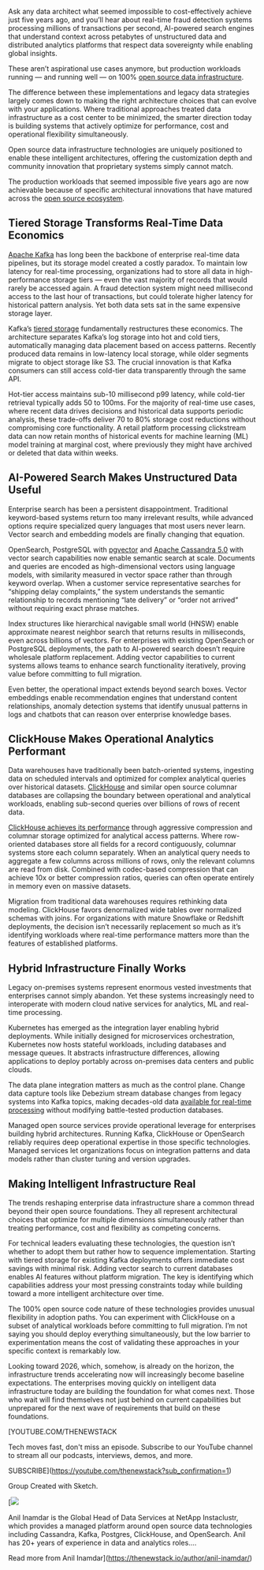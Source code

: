 Ask any data architect what seemed impossible to cost-effectively achieve just five years ago, and you’ll hear about real-time fraud detection systems processing millions of transactions per second, AI-powered search engines that understand context across petabytes of unstructured data and distributed analytics platforms that respect data sovereignty while enabling global insights.

These aren’t aspirational use cases anymore, but production workloads running — and running well — on 100% [open source data infrastructure](https://thenewstack.io/your-open-source-data-infrastructure-is-ready-for-agentic-ai/).

The difference between these implementations and legacy data strategies largely comes down to making the right architecture choices that can evolve with your applications. Where traditional approaches treated data infrastructure as a cost center to be minimized, the smarter direction today is building systems that actively optimize for performance, cost and operational flexibility simultaneously.

Open source data infrastructure technologies are uniquely positioned to enable these intelligent architectures, offering the customization depth and community innovation that proprietary systems simply cannot match.

The production workloads that seemed impossible five years ago are now achievable because of specific architectural innovations that have matured across the [open source ecosystem](https://thenewstack.io/what-do-cloud-native-and-kubernetes-even-mean/).

## **Tiered Storage Transforms Real-Time Data Economics**

[Apache Kafka](https://kafka.apache.org/) has long been the backbone of enterprise real-time data pipelines, but its storage model created a costly paradox. To maintain low latency for real-time processing, organizations had to store all data in high-performance storage tiers — even the vast majority of records that would rarely be accessed again. A fraud detection system might need millisecond access to the last hour of transactions, but could tolerate higher latency for historical pattern analysis. Yet both data sets sat in the same expensive storage layer.

Kafka’s [tiered storage](https://www.instaclustr.com/support/documentation/kafka/useful-concepts/kafka-tiered-storage/) fundamentally restructures these economics. The architecture separates Kafka’s log storage into hot and cold tiers, automatically managing data placement based on access patterns. Recently produced data remains in low-latency local storage, while older segments migrate to object storage like S3. The crucial innovation is that Kafka consumers can still access cold-tier data transparently through the same API.

Hot-tier access maintains sub-10 millisecond p99 latency, while cold-tier retrieval typically adds 50 to 100ms. For the majority of real-time use cases, where recent data drives decisions and historical data supports periodic analysis, these trade-offs deliver 70 to 80% storage cost reductions without compromising core functionality. A retail platform processing clickstream data can now retain months of historical events for machine learning (ML) model training at marginal cost, where previously they might have archived or deleted that data within weeks.

## **AI-Powered Search Makes Unstructured Data Useful**

Enterprise search has been a persistent disappointment. Traditional keyword-based systems return too many irrelevant results, while advanced options require specialized query languages that most users never learn. Vector search and embedding models are finally changing that equation.

OpenSearch, PostgreSQL with [pgvector](https://github.com/pgvector) and [Apache Cassandra 5.0](https://thenewstack.io/why-apache-cassandra-5-0-is-a-game-changer-for-developers/) with vector search capabilities now enable semantic search at scale. Documents and queries are encoded as high-dimensional vectors using language models, with similarity measured in vector space rather than through keyword overlap. When a customer service representative searches for “shipping delay complaints,” the system understands the semantic relationship to records mentioning “late delivery” or “order not arrived” without requiring exact phrase matches.

Index structures like hierarchical navigable small world (HNSW) enable approximate nearest neighbor search that returns results in milliseconds, even across billions of vectors. For enterprises with existing OpenSearch or PostgreSQL deployments, the path to AI-powered search doesn’t require wholesale platform replacement. Adding vector capabilities to current systems allows teams to enhance search functionality iteratively, proving value before committing to full migration.

Even better, the operational impact extends beyond search boxes. Vector embeddings enable recommendation engines that understand content relationships, anomaly detection systems that identify unusual patterns in logs and chatbots that can reason over enterprise knowledge bases.

## **ClickHouse Makes Operational Analytics Performant**

Data warehouses have traditionally been batch-oriented systems, ingesting data on scheduled intervals and optimized for complex analytical queries over historical datasets. [ClickHouse](https://www.instaclustr.com/blog/clickhouse-a-beginners-guide-to-the-fastest-open-source-olap-dbms/) and similar open source columnar databases are collapsing the boundary between operational and analytical workloads, enabling sub-second queries over billions of rows of recent data.

[ClickHouse achieves its performance](https://thenewstack.io/vector-search-without-the-lock-in-why-devs-like-clickhouse/) through aggressive compression and columnar storage optimized for analytical access patterns. Where row-oriented databases store all fields for a record contiguously, columnar systems store each column separately. When an analytical query needs to aggregate a few columns across millions of rows, only the relevant columns are read from disk. Combined with codec-based compression that can achieve 10x or better compression ratios, queries can often operate entirely in memory even on massive datasets.

Migration from traditional data warehouses requires rethinking data modeling. ClickHouse favors denormalized wide tables over normalized schemas with joins. For organizations with mature Snowflake or Redshift deployments, the decision isn’t necessarily replacement so much as it’s identifying workloads where real-time performance matters more than the features of established platforms.

## **Hybrid Infrastructure Finally Works**

Legacy on-premises systems represent enormous vested investments that enterprises cannot simply abandon. Yet these systems increasingly need to interoperate with modern cloud native services for analytics, ML and real-time processing.

Kubernetes has emerged as the integration layer enabling hybrid deployments. While initially designed for microservices orchestration, Kubernetes now hosts stateful workloads, including databases and message queues. It abstracts infrastructure differences, allowing applications to deploy portably across on-premises data centers and public clouds.

The data plane integration matters as much as the control plane. Change data capture tools like Debezium stream database changes from legacy systems into Kafka topics, making decades-old data [available for real-time processing](https://thenewstack.io/mark-cache-the-clickhouse-speed-hack-youre-not-using-yet/) without modifying battle-tested production databases.

Managed open source services provide operational leverage for enterprises building hybrid architectures. Running Kafka, ClickHouse or OpenSearch reliably requires deep operational expertise in those specific technologies. Managed services let organizations focus on integration patterns and data models rather than cluster tuning and version upgrades.

## **Making Intelligent Infrastructure Real**

The trends reshaping enterprise data infrastructure share a common thread beyond their open source foundations. They all represent architectural choices that optimize for multiple dimensions simultaneously rather than treating performance, cost and flexibility as competing concerns.

For technical leaders evaluating these technologies, the question isn’t whether to adopt them but rather how to sequence implementation. Starting with tiered storage for existing Kafka deployments offers immediate cost savings with minimal risk. Adding vector search to current databases enables AI features without platform migration. The key is identifying which capabilities address your most pressing constraints today while building toward a more intelligent architecture over time.

The 100% open source code nature of these technologies provides unusual flexibility in adoption paths. You can experiment with ClickHouse on a subset of analytical workloads before committing to full migration. I’m not saying you should deploy everything simultaneously, but the low barrier to experimentation means the cost of validating these approaches in your specific context is remarkably low.

Looking toward 2026, which, somehow, is already on the horizon, the infrastructure trends accelerating now will increasingly become baseline expectations. The enterprises moving quickly on intelligent data infrastructure today are building the foundation for what comes next. Those who wait will find themselves not just behind on current capabilities but unprepared for the next wave of requirements that build on these foundations.

[YOUTUBE.COM/THENEWSTACK

Tech moves fast, don't miss an episode. Subscribe to our YouTube
channel to stream all our podcasts, interviews, demos, and more.

SUBSCRIBE](https://youtube.com/thenewstack?sub_confirmation=1)

Group
Created with Sketch.

[![](https://cdn.thenewstack.io/media/2025/04/2557b440-anilinamdar.jpg)

Anil Inamdar is the Global Head of Data Services at NetApp Instaclustr, which provides a managed platform around open source data technologies including Cassandra, Kafka, Postgres, ClickHouse, and OpenSearch. Anil has 20+ years of experience in data and analytics roles....

Read more from Anil Inamdar](https://thenewstack.io/author/anil-inamdar/)